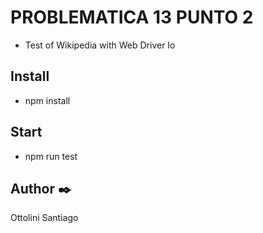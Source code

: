# PROBLEMATICA 13 PUNTO 2
* Test of Wikipedia with Web Driver Io

## Install

* npm install 

## Start

* npm run test

## Author ✒️
Ottolini Santiago



